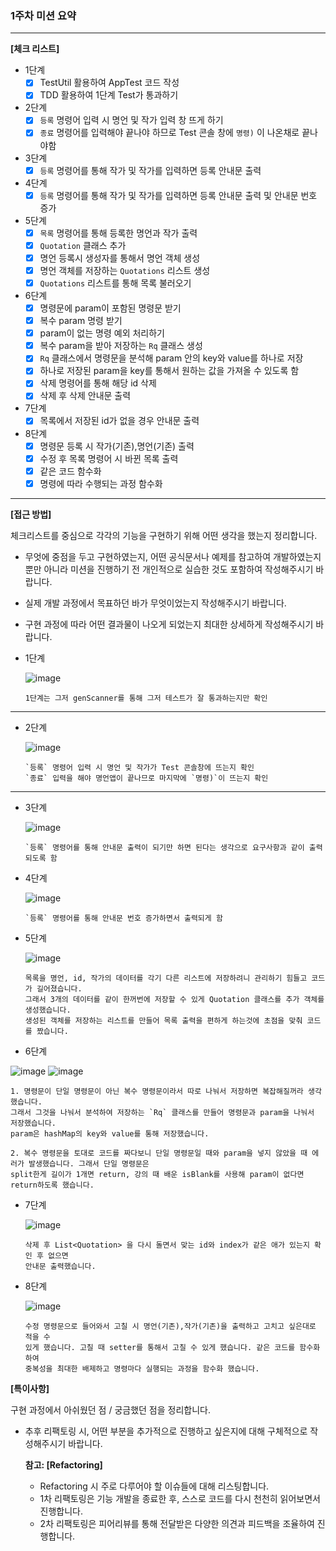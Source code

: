 ### 1주차 미션 요약

---

**[체크 리스트]**

- 1단계
  -[x] TestUtil 활용하여 AppTest 코드 작성
  -[x] TDD 활용하여 1단계 Test가 통과하기
- 2단계
  -[x] `등록` 명령어 입력 시 명언 및 작가 입력 창 뜨게 하기
  -[x] `종료` 명령어를 입력해야 끝나야 하므로 Test 콘솔 창에 `명령)` 이 나온채로 끝나야함 
- 3단계
  - [x] `등록` 명령어를 통해 작가 및 작가를 입력하면 등록 안내문 출력
- 4단계
  - [x] `등록` 명령어를 통해 작가 및 작가를 입력하면 등록 안내문 출력 및 안내문 번호 증가
- 5단계
  - [x] `목록` 명령어를 통해 등록한 명언과 작가 출력
  - [x] `Quotation` 클래스 추가 
  - [x] 명언 등록시 생성자를 통해서 명언 객체 생성
  - [x] 명언 객체를 저장하는 `Quotations` 리스트 생성
  - [x] `Quotations` 리스트를 통해 목록 불러오기
- 6단계
  - [x] 명령문에 param이 포함된 명령문 받기
  - [x] 복수 param 명령 받기
  - [x] param이 없는 명령 예외 처리하기
  - [x] 복수 param을 받아 저장하는 `Rq` 클래스 생성
  - [x] `Rq` 클래스에서 명령문을 분석해 param 안의 key와 value를 하나로 저장
  - [x] 하나로 저장된 param을 key를 통해서 원하는 값을 가져올 수 있도록 함
  - [x] 삭제 명령어를 통해 해당 id 삭제
  - [x] 삭제 후 삭제 안내문 출력
- 7단계
  - [x] 목록에서 저장된 id가 없을 경우 안내문 출력
- 8단계
  - [x] 명령문 등록 시 작가(기존),명언(기존) 출력
  - [x] 수정 후 목록 명령어 시 바뀐 목록 출력
  - [x] 같은 코드 함수화
  - [x] 명령에 따라 수행되는 과정 함수화
---

**[접근 방법]**

체크리스트를 중심으로 각각의 기능을 구현하기 위해 어떤 생각을 했는지 정리합니다.

- 무엇에 중점을 두고 구현하였는지, 어떤 공식문서나 예제를 참고하여 개발하였는지 뿐만 아니라 미션을 진행하기 전 개인적으로 실습한 것도 포함하여 작성해주시기 바랍니다.
- 실제 개발 과정에서 목표하던 바가 무엇이었는지 작성해주시기 바랍니다.
- 구현 과정에 따라 어떤 결과물이 나오게 되었는지 최대한 상세하게 작성해주시기 바랍니다.

- 1단계


  ![image](https://github.com/OhJeMIN/Mission_OhJeMin/assets/61536578/82365de4-a76a-4dec-ae6a-cc9c4f60e373)
  ```
  1단계는 그저 genScanner를 통해 그저 테스트가 잘 통과하는지만 확인
  ```
---
- 2단계


  ![image](https://github.com/OhJeMIN/Mission_OhJeMin/assets/61536578/b772a57b-f364-4182-a58d-925a0fd3de5c)
  ```
  `등록` 명령어 입력 시 명언 및 작가가 Test 콘솔창에 뜨는지 확인
  `종료` 입력을 해야 명언앱이 끝나므로 마지막에 `명령)`이 뜨는지 확인
  ```
---
- 3단계


  ![image](https://github.com/OhJeMIN/Mission_OhJeMin/assets/61536578/1b24d9fb-1593-4cd2-9c41-0929bbbc38d0)
  ```
  `등록` 명령어를 통해 안내문 출력이 되기만 하면 된다는 생각으로 요구사항과 같이 출력되도록 함
  ```
- 4단계


  ![image](https://github.com/OhJeMIN/Mission_OhJeMin/assets/61536578/91de67d7-b219-4146-b352-2573b58148d1)
  ```
  `등록` 명령어를 통해 안내문 번호 증가하면서 출력되게 함
  ```
- 5단계


  ![image](https://github.com/OhJeMIN/Mission_OhJeMin/assets/61536578/4313f811-7c07-4d34-97e9-83ce87559bc3)
  ```
  목록을 명언, id, 작가의 데이터를 각기 다른 리스트에 저장하려니 관리하기 힘들고 코드가 길어졌습니다.
  그래서 3개의 데이터를 같이 한꺼번에 저장할 수 있게 Quotation 클래스를 추가 객체를 생성했습니다.
  생성된 객체를 저장하는 리스트를 만들어 목록 출력을 편하게 하는것에 초점을 맞춰 코드를 짰습니다.
  ```

- 6단계


![image](https://github.com/OhJeMIN/Mission_OhJeMin/assets/61536578/cb6164fb-af68-45ec-bfca-be4764626805)
![image](https://github.com/OhJeMIN/Mission_OhJeMin/assets/61536578/cd02241d-0025-4ebf-9272-e12fcc131392)
  ```
  1. 명령문이 단일 명령문이 아닌 복수 명령문이라서 따로 나눠서 저장하면 복잡해질꺼라 생각했습니다.
  그래서 그것을 나눠서 분석하여 저장하는 `Rq` 클래스를 만들어 명령문과 param을 나눠서 저장했습니다.
  param은 hashMap의 key와 value를 통해 저장했습니다. 
  
  2. 복수 명령문을 토대로 코드를 짜다보니 단일 명령문일 때와 param을 넣지 않았을 때 에러가 발생했습니다. 그래서 단일 명령문은 
  split한게 길이가 1개면 return, 강의 때 배운 isBlank를 사용해 param이 없다면 return하도록 했습니다.
  ```

- 7단계


  ![image](https://github.com/OhJeMIN/Mission_OhJeMin/assets/61536578/8775a7ad-15f7-490c-be16-991416e96bc5)

  ```
  삭제 후 List<Quotation> 을 다시 돌면서 맞는 id와 index가 같은 애가 있는지 확인 후 없으면
  안내문 출력했습니다.
  ```

- 8단계


  ![image](https://github.com/OhJeMIN/Mission_OhJeMin/assets/61536578/1b26e6a6-6c2a-413c-baca-dcfde7c0e85e)

  ```
  수정 명령문으로 들어와서 고칠 시 명언(기존),작가(기존)을 출력하고 고치고 싶은대로 적을 수
  있게 했습니다. 고칠 때 setter를 통해서 고칠 수 있게 했습니다. 같은 코드를 함수화 하여 
  중복성을 최대한 배제하고 명령마다 실행되는 과정을 함수화 했습니다.
  ```
**[특이사항]**

구현 과정에서 아쉬웠던 점 / 궁금했던 점을 정리합니다.

- 추후 리팩토링 시, 어떤 부분을 추가적으로 진행하고 싶은지에 대해 구체적으로 작성해주시기 바랍니다.

  **참고: [Refactoring]**

    - Refactoring 시 주로 다루어야 할 이슈들에 대해 리스팅합니다.
    - 1차 리팩토링은 기능 개발을 종료한 후, 스스로 코드를 다시 천천히 읽어보면서 진행합니다.
    - 2차 리팩토링은 피어리뷰를 통해 전달받은 다양한 의견과 피드백을 조율하여 진행합니다.